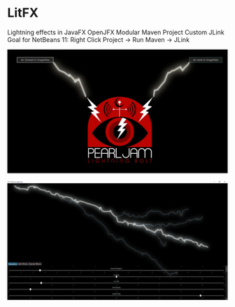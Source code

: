 # LitFX
Lightning effects in JavaFX
OpenJFX Modular Maven Project
Custom JLink Goal for NetBeans 11: Right Click Project -> Run Maven -> JLink

![](/media/pjlitfx.png)


![](/media/LitFX.png)
